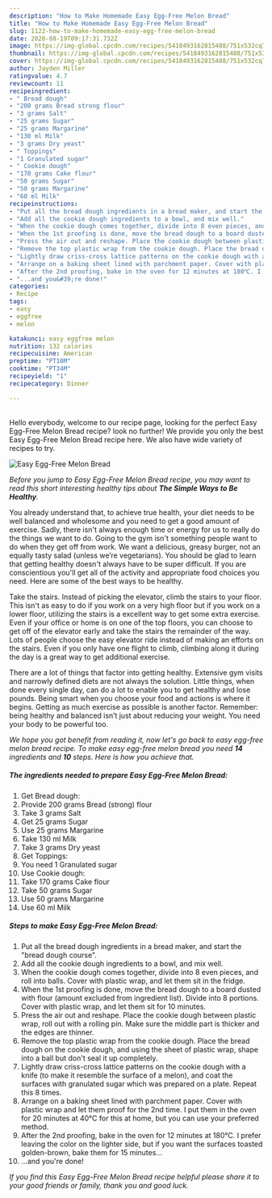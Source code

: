 ```yaml
---
description: "How to Make Homemade Easy Egg-Free Melon Bread"
title: "How to Make Homemade Easy Egg-Free Melon Bread"
slug: 1122-how-to-make-homemade-easy-egg-free-melon-bread
date: 2020-08-19T09:17:31.732Z
image: https://img-global.cpcdn.com/recipes/5418493162815488/751x532cq70/easy-egg-free-melon-bread-recipe-main-photo.jpg
thumbnail: https://img-global.cpcdn.com/recipes/5418493162815488/751x532cq70/easy-egg-free-melon-bread-recipe-main-photo.jpg
cover: https://img-global.cpcdn.com/recipes/5418493162815488/751x532cq70/easy-egg-free-melon-bread-recipe-main-photo.jpg
author: Jayden Miller
ratingvalue: 4.7
reviewcount: 11
recipeingredient:
- " Bread dough"
- "200 grams Bread strong flour"
- "3 grams Salt"
- "25 grams Sugar"
- "25 grams Margarine"
- "130 ml Milk"
- "3 grams Dry yeast"
- " Toppings"
- "1 Granulated sugar"
- " Cookie dough"
- "170 grams Cake flour"
- "50 grams Sugar"
- "50 grams Margarine"
- "60 ml Milk"
recipeinstructions:
- "Put all the bread dough ingredients in a bread maker, and start the &#34;bread dough course&#34;."
- "Add all the cookie dough ingredients to a bowl, and mix well."
- "When the cookie dough comes together, divide into 8 even pieces, and roll into balls. Cover with plastic wrap, and let them sit in the fridge."
- "When the 1st proofing is done, move the bread dough to a board dusted with flour (amount excluded from ingredient list). Divide into 8 portions. Cover with plastic wrap, and let them sit for 10 minutes."
- "Press the air out and reshape. Place the cookie dough between plastic wrap, roll out with a rolling pin. Make sure the middle part is thicker and the edges are thinner."
- "Remove the top plastic wrap from the cookie dough. Place the bread dough on the cookie dough, and using the sheet of plastic wrap, shape into a ball but don&#39;t seal it up completely."
- "Lightly draw criss-cross lattice patterns on the cookie dough with a knife (to make it resemble the surface of a melon), and coat the surfaces with granulated sugar which was prepared on a plate. Repeat this 8 times."
- "Arrange on a baking sheet lined with parchment paper. Cover with plastic wrap and let them proof for the 2nd time. I put them in the oven for 20 minutes at 40℃ for this at home, but you can use your preferred method."
- "After the 2nd proofing, bake in the oven for 12 minutes at 180℃. I prefer leaving the color on the lighter side, but if you want the surfaces toasted golden-brown, bake them for 15 minutes..."
- "...and you&#39;re done!"
categories:
- Recipe
tags:
- easy
- eggfree
- melon

katakunci: easy eggfree melon 
nutrition: 132 calories
recipecuisine: American
preptime: "PT10M"
cooktime: "PT34M"
recipeyield: "1"
recipecategory: Dinner

---
```

<br>
Hello everybody, welcome to our recipe page, looking for the perfect Easy Egg-Free Melon Bread recipe? look no further! We provide you only the best Easy Egg-Free Melon Bread recipe here. We also have wide variety of recipes to try.
<br>


![Easy Egg-Free Melon Bread](https://img-global.cpcdn.com/recipes/5418493162815488/751x532cq70/easy-egg-free-melon-bread-recipe-main-photo.jpg)

<i>Before you jump to Easy Egg-Free Melon Bread recipe, you may want to read this short interesting healthy tips about <strong>The Simple Ways to Be Healthy</strong>.</i>

You already understand that, to achieve true health, your diet needs to be well balanced and wholesome and you need to get a good amount of exercise. Sadly, there isn't always enough time or energy for us to really do the things we want to do. Going to the gym isn't something people want to do when they get off from work. We want a delicious, greasy burger, not an equally tasty salad (unless we’re vegetarians). You should be glad to learn that getting healthy doesn't always have to be super difficult. If you are conscientious you'll get all of the activity and appropriate food choices you need. Here are some of the best ways to be healthy.

Take the stairs. Instead of picking the elevator, climb the stairs to your floor. This isn't as easy to do if you work on a very high floor but if you work on a lower floor, utilizing the stairs is a excellent way to get some extra exercise. Even if your office or home is on one of the top floors, you can choose to get off of the elevator early and take the stairs the remainder of the way. Lots of people choose the easy elevator ride instead of making an efforts on the stairs. Even if you only have one flight to climb, climbing along it during the day is a great way to get additional exercise. 

There are a lot of things that factor into getting healthy. Extensive gym visits and narrowly defined diets are not always the solution. Little things, when done every single day, can do a lot to enable you to get healthy and lose pounds. Being smart when you choose your food and actions is where it begins. Getting as much exercise as possible is another factor. Remember: being healthy and balanced isn’t just about reducing your weight. You need your body to be powerful too. 


<i>We hope you got benefit from reading it, now let's go back to easy egg-free melon bread recipe. To make easy egg-free melon bread you need <strong>14</strong> ingredients and <strong>10</strong> steps. Here is how you achieve that.
</i>

##### The ingredients needed to prepare Easy Egg-Free Melon Bread:

1. Get  Bread dough:
1. Provide 200 grams Bread (strong) flour
1. Take 3 grams Salt
1. Get 25 grams Sugar
1. Use 25 grams Margarine
1. Take 130 ml Milk
1. Take 3 grams Dry yeast
1. Get  Toppings:
1. You need 1 Granulated sugar
1. Use  Cookie dough:
1. Take 170 grams Cake flour
1. Take 50 grams Sugar
1. Use 50 grams Margarine
1. Use 60 ml Milk


##### Steps to make Easy Egg-Free Melon Bread:

1. Put all the bread dough ingredients in a bread maker, and start the &#34;bread dough course&#34;.
1. Add all the cookie dough ingredients to a bowl, and mix well.
1. When the cookie dough comes together, divide into 8 even pieces, and roll into balls. Cover with plastic wrap, and let them sit in the fridge.
1. When the 1st proofing is done, move the bread dough to a board dusted with flour (amount excluded from ingredient list). Divide into 8 portions. Cover with plastic wrap, and let them sit for 10 minutes.
1. Press the air out and reshape. Place the cookie dough between plastic wrap, roll out with a rolling pin. Make sure the middle part is thicker and the edges are thinner.
1. Remove the top plastic wrap from the cookie dough. Place the bread dough on the cookie dough, and using the sheet of plastic wrap, shape into a ball but don&#39;t seal it up completely.
1. Lightly draw criss-cross lattice patterns on the cookie dough with a knife (to make it resemble the surface of a melon), and coat the surfaces with granulated sugar which was prepared on a plate. Repeat this 8 times.
1. Arrange on a baking sheet lined with parchment paper. Cover with plastic wrap and let them proof for the 2nd time. I put them in the oven for 20 minutes at 40℃ for this at home, but you can use your preferred method.
1. After the 2nd proofing, bake in the oven for 12 minutes at 180℃. I prefer leaving the color on the lighter side, but if you want the surfaces toasted golden-brown, bake them for 15 minutes...
1. ...and you&#39;re done!


<i>If you find this Easy Egg-Free Melon Bread recipe helpful please share it to your good friends or family, thank you and good luck.</i>

